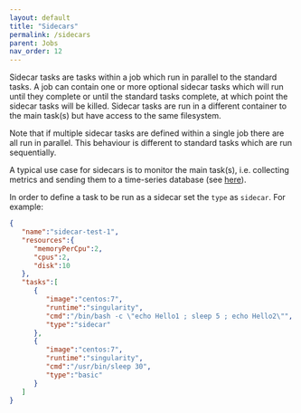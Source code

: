 ```yaml
---
layout: default
title: "Sidecars"
permalink: /sidecars
parent: Jobs
nav_order: 12
---
```


Sidecar tasks are tasks within a job which run in parallel to the standard tasks. A job can contain one or more
optional sidecar tasks which will run until they complete or until the standard tasks complete,
at which point the sidecar tasks will be killed. Sidecar tasks are run in a different container to the main
task(s) but have access to the same filesystem.

Note that if multiple sidecar tasks are defined within a single job there are all run in parallel. This behaviour
is different to standard tasks which are run sequentially.

A typical use case for sidecars is to monitor the main task(s), i.e. collecting metrics and sending them to a
time-series database (see [here](/docs/time-series)).

In order to define a task to be run as a sidecar set the `type` as `sidecar`. For example:
```json
{
   "name":"sidecar-test-1",
   "resources":{
      "memoryPerCpu":2,
      "cpus":2,
      "disk":10
   },
   "tasks":[
      {
         "image":"centos:7",
         "runtime":"singularity",
         "cmd":"/bin/bash -c \"echo Hello1 ; sleep 5 ; echo Hello2\"",
         "type":"sidecar"
      },
      {
         "image":"centos:7",
         "runtime":"singularity",
         "cmd":"/usr/bin/sleep 30",
         "type":"basic"
      }
   ]
}
```
